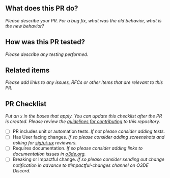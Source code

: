 ## What does this PR do?

_Please describe your PR. For a bug fix, what was the old behavior, what is the new behavior?_

## How was this PR tested?

_Please describe any testing performed._

## Related items

_Please add links to any issues, RFCs or other items that are relevant to this PR._

## PR Checklist

_Put an `x` in the boxes that apply. You can update this checklist after the PR is created._
_Please review the [guidelines for contributing](../CONTRIBUTING.md) to this repository._

- [ ] PR includes unit or automation tests. _If not please consider adding tests._
- [ ] Has User facing changes. _If so please consider adding screenshots and asking for [sig/ui-ux](https://github.com/o3de/sig-ui-ux) reviewers._
- [ ] Requires documentation. _If so please consider adding links to documentation issues in [o3de.org](https://github.com/o3de/o3de.org)._
- [ ] Breaking or Impactful change. _If so please consider sending out change notification in advance to #impactful-changes channel on O3DE Discord._